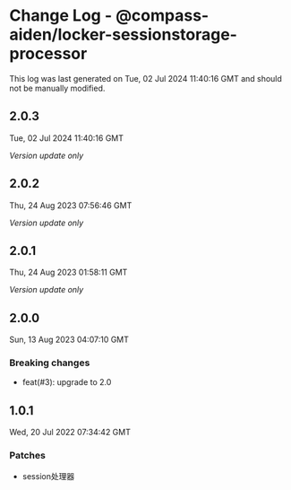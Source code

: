 # Change Log - @compass-aiden/locker-sessionstorage-processor

This log was last generated on Tue, 02 Jul 2024 11:40:16 GMT and should not be manually modified.

## 2.0.3
Tue, 02 Jul 2024 11:40:16 GMT

_Version update only_

## 2.0.2
Thu, 24 Aug 2023 07:56:46 GMT

_Version update only_

## 2.0.1
Thu, 24 Aug 2023 01:58:11 GMT

_Version update only_

## 2.0.0
Sun, 13 Aug 2023 04:07:10 GMT

### Breaking changes

- feat(#3): upgrade to 2.0

## 1.0.1
Wed, 20 Jul 2022 07:34:42 GMT

### Patches

- session处理器

